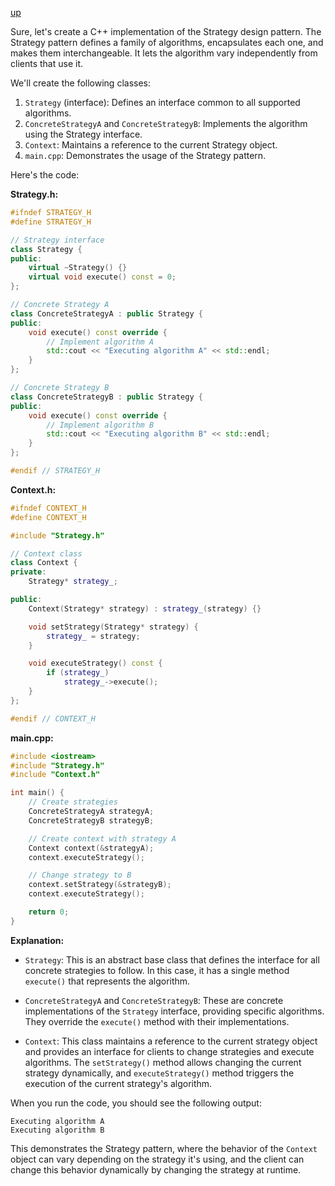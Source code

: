 [up](../README.md)

Sure, let's create a C++ implementation of the Strategy design pattern. The Strategy pattern defines a family of algorithms, encapsulates each one, and makes them interchangeable. It lets the algorithm vary independently from clients that use it.

We'll create the following classes:

1. `Strategy` (interface): Defines an interface common to all supported algorithms.
2. `ConcreteStrategyA` and `ConcreteStrategyB`: Implements the algorithm using the Strategy interface.
3. `Context`: Maintains a reference to the current Strategy object.
4. `main.cpp`: Demonstrates the usage of the Strategy pattern.

Here's the code:

**Strategy.h:**

```cpp
#ifndef STRATEGY_H
#define STRATEGY_H

// Strategy interface
class Strategy {
public:
    virtual ~Strategy() {}
    virtual void execute() const = 0;
};

// Concrete Strategy A
class ConcreteStrategyA : public Strategy {
public:
    void execute() const override {
        // Implement algorithm A
        std::cout << "Executing algorithm A" << std::endl;
    }
};

// Concrete Strategy B
class ConcreteStrategyB : public Strategy {
public:
    void execute() const override {
        // Implement algorithm B
        std::cout << "Executing algorithm B" << std::endl;
    }
};

#endif // STRATEGY_H
```

**Context.h:**

```cpp
#ifndef CONTEXT_H
#define CONTEXT_H

#include "Strategy.h"

// Context class
class Context {
private:
    Strategy* strategy_;

public:
    Context(Strategy* strategy) : strategy_(strategy) {}

    void setStrategy(Strategy* strategy) {
        strategy_ = strategy;
    }

    void executeStrategy() const {
        if (strategy_)
            strategy_->execute();
    }
};

#endif // CONTEXT_H
```

**main.cpp:**

```cpp
#include <iostream>
#include "Strategy.h"
#include "Context.h"

int main() {
    // Create strategies
    ConcreteStrategyA strategyA;
    ConcreteStrategyB strategyB;

    // Create context with strategy A
    Context context(&strategyA);
    context.executeStrategy();

    // Change strategy to B
    context.setStrategy(&strategyB);
    context.executeStrategy();

    return 0;
}
```

**Explanation:**

- `Strategy`: This is an abstract base class that defines the interface for all concrete strategies to follow. In this case, it has a single method `execute()` that represents the algorithm.

- `ConcreteStrategyA` and `ConcreteStrategyB`: These are concrete implementations of the `Strategy` interface, providing specific algorithms. They override the `execute()` method with their implementations.

- `Context`: This class maintains a reference to the current strategy object and provides an interface for clients to change strategies and execute algorithms. The `setStrategy()` method allows changing the current strategy dynamically, and `executeStrategy()` method triggers the execution of the current strategy's algorithm.

When you run the code, you should see the following output:

```
Executing algorithm A
Executing algorithm B
```

This demonstrates the Strategy pattern, where the behavior of the `Context` object can vary depending on the strategy it's using, and the client can change this behavior dynamically by changing the strategy at runtime.

